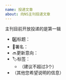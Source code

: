 ```yaml
---
name: 投递文章
about: 向NS主刊投递文章
---
```

<!-- 投递时请删除这段内容⤵️ -->
主刊目前开放投递的是第一辑
<!-- 投递时请删除这段内容⤴️ -->

<!-- ⚠️请删除下面不需要的点 -->
* #️⃣标题：
* 📛署名：
* 🔜更新意向：
* 🏷️标签：
  - （建议不超过3个）
* （其他您希望说明的信息）